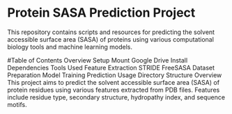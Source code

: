 # Protein SASA Prediction Project
This repository contains scripts and resources for predicting the solvent accessible surface area (SASA) of proteins using various computational biology tools and machine learning models.

#Table of Contents
Overview
Setup
Mount Google Drive
Install Dependencies
Tools Used
Feature Extraction
STRIDE
FreeSASA
Dataset Preparation
Model Training
Prediction
Usage
Directory Structure
Overview
This project aims to predict the solvent accessible surface area (SASA) of protein residues using various features extracted from PDB files. Features include residue type, secondary structure, hydropathy index, and sequence motifs.

